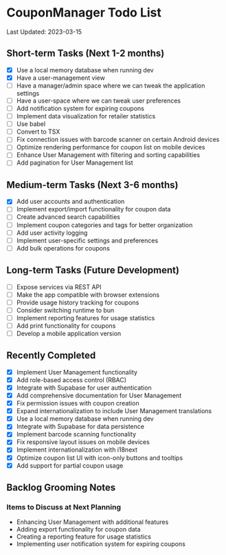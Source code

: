 # CouponManager Todo List

Last Updated: 2023-03-15

## Short-term Tasks (Next 1-2 months)
- [x] Use a local memory database when running dev
- [x] Have a user-management view
- [ ] Have a manager/admin space where we can tweak the application settings
- [ ] Have a user-space where we can tweak user preferences
- [ ] Add notification system for expiring coupons
- [ ] Implement data visualization for retailer statistics
- [ ] Use babel
- [ ] Convert to TSX
- [ ] Fix connection issues with barcode scanner on certain Android devices
- [ ] Optimize rendering performance for coupon list on mobile devices
- [ ] Enhance User Management with filtering and sorting capabilities
- [ ] Add pagination for User Management list

## Medium-term Tasks (Next 3-6 months)

- [x] Add user accounts and authentication
- [ ] Implement export/import functionality for coupon data
- [ ] Create advanced search capabilities
- [ ] Implement coupon categories and tags for better organization
- [ ] Add user activity logging
- [ ] Implement user-specific settings and preferences
- [ ] Add bulk operations for coupons

## Long-term Tasks (Future Development)

- [ ] Expose services via REST API
- [ ] Make the app compatible with browser extensions
- [ ] Provide usage history tracking for coupons
- [ ] Consider switching runtime to bun
- [ ] Implement reporting features for usage statistics
- [ ] Add print functionality for coupons
- [ ] Develop a mobile application version

## Recently Completed

- [x] Implement User Management functionality
- [x] Add role-based access control (RBAC)
- [x] Integrate with Supabase for user authentication
- [x] Add comprehensive documentation for User Management
- [x] Fix permission issues with coupon creation
- [x] Expand internationalization to include User Management translations
- [x] Use a local memory database when running dev
- [x] Integrate with Supabase for data persistence
- [x] Implement barcode scanning functionality
- [x] Fix responsive layout issues on mobile devices
- [x] Implement internationalization with i18next
- [x] Optimize coupon list UI with icon-only buttons and tooltips
- [x] Add support for partial coupon usage

## Backlog Grooming Notes

### Items to Discuss at Next Planning

- Enhancing User Management with additional features
- Adding export functionality for coupon data
- Creating a reporting feature for usage statistics
- Implementing user notification system for expiring coupons